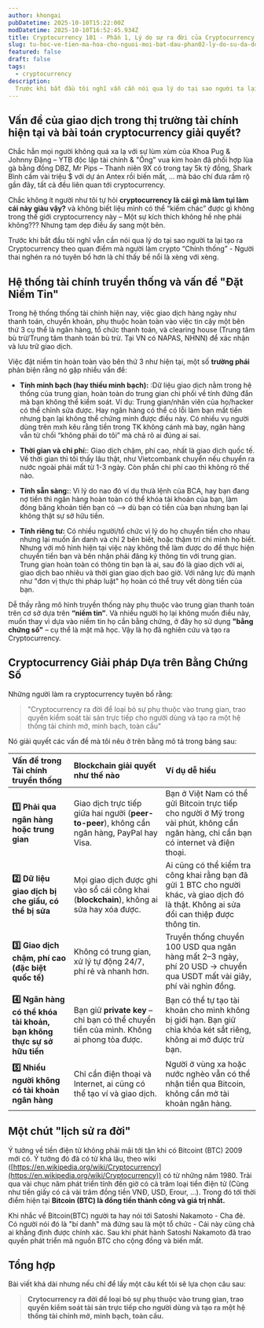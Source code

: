 ```yaml
---
author: khongai
pubDatetime: 2025-10-10T15:22:00Z
modDatetime: 2025-10-10T16:52:45.934Z
title: Cryptocurrency 101 - Phần 1, Lý do sự ra đời của Cryptocurrency
slug: tu-hoc-ve-tien-ma-hoa-cho-nguoi-moi-bat-dau-phan02-ly-do-su-da-doi-cryptocurrency
featured: false
draft: false
tags:
  - cryptocurrency
description:
  Trước khi bắt đầu tôi nghĩ vẫn cần nói qua lý do tại sao người ta lại tạo ra Cryptocurrency theo quan điểm mà người làm crypto “Chính thống” hơn là chỉ thấy bề nổi là xèng với xèng.
---
```


## Vấn đề của giao dịch trong thị trường tài chính hiện tại và bài toán cryptocurrency giải quyết?

Chắc hẳn mọi người không quá xa lạ với sự lùm xùm của Khoa Pug & Johnny Đặng – YTB độc lập tài chính & "Ông" vua kim hoàn đã phối hợp lùa gà bằng đồng DBZ, Mr Pips – Thanh niên 9X có trong tay 5k tỷ đồng, Shark Bình cầm vài triệu $ với dự án Antex rồi biến mất, … mà báo chí đưa rầm rộ gần đây, tất cả đều liên quan tới cryptocurrency.

Chắc không ít người như tôi tự hỏi **cryptocurrency là cái gì mà làm tụi làm cái này giàu vậy?** và không biết liệu mình có thể “kiếm chác” được gì không trong thế giới cryptocurrency này – Một sự kích thích không hề nhẹ phải không??? Nhưng tạm dẹp điều ấy sang một bên.

Trước khi bắt đầu tôi nghĩ vẫn cần nói qua lý do tại sao người ta lại tạo ra Cryptocurrency theo quan điểm mà người làm crypto “Chính thống” - Người thai nghén ra nó tuyên bố hơn là chỉ thấy bề nổi là xèng với xèng.

## Hệ thống tài chính truyền thống và vấn đề "Đặt Niềm Tin"

Trong hệ thống thống tài chính hiện nay, việc giao dịch hàng ngày như thanh toán, chuyển khoản, phụ thuộc hoàn toàn vào việc tin cậy một bên thứ 3 cụ thể là ngân hàng, tổ chức thanh toán, và clearing house (Trung tâm bù trừ/Trung tâm thanh toán bù trừ. Tại VN có NAPAS, NHNN) để xác nhận và lưu trữ giao dịch.

Việc đặt niềm tin hoàn toàn vào bên thứ 3 như hiện tại, một số **trường phái** phản biện rằng nó gặp nhiều vấn đề:

* **Tính minh bạch (hay thiếu minh bạch):** :Dữ liệu giao dịch nằm trong hệ thống của trung gian, hoàn toàn do trung gian chi phối về tính đứng đắn mà bạn không thể kiểm soát. Ví dụ: Trung gian/nhân viên của họ/hacker có thể chỉnh sửa được. Hay ngân hàng có thể có lỗi làm bạn mất tiền nhưng bạn lại không thể chứng minh được điều này. Có nhiều vụ người dùng trên mxh kêu rằng tiền trong TK không cánh mà bay, ngân hàng vẫn từ chối “không phải do tôi” mà chả rõ ai đúng ai sai.

* **Thời gian và chi phí:**: Giao dịch chậm, phí cao, nhất là giao dịch quốc tế. Về thời gian thì tôi thấy lâu thật, như Vietcombank chuyển nếu chuyển ra nước ngoài phải mất từ 1-3 ngày. Còn phần chi phí cao thì không rõ thế nào.

* **Tính sẵn sàng:**: Vì lý do nao đó ví dụ thưà lệnh của BCA, hay bạn đang nợ tiền thì ngân hàng hoàn toàn có thể khóa tài khoản của bạn, làm đóng băng khoản tiền bạn có –> dù bạn có tiền của bạn nhưng bạn lại không thật sự sở hữu tiền.

* **Tính riêng tư:** Có nhiều người/tổ chức vì lý do họ chuyển tiền cho nhau nhưng lại muốn ẩn danh và chỉ 2 bên biết, hoặc thậm trí chỉ mình họ biết. Nhưng với mô hình hiện tại việc này không thể làm được do để thực hiện chuyển tiền bạn và bên nhận phải đăng ký thông tin với trung gian. Trung gian hoàn toàn có thông tin bạn là ai, sau đó là giao dịch với ai, giao dịch bao nhiêu và thời gian giao dịch bao giờ. Với năng lực đủ mạnh như "đơn vị thực thi pháp luật" họ hoàn có thể truy vết dòng tiền của bạn.

Dễ thấy rằng mô hình truyền thống này phụ thuộc vào trung gian thanh toán trên cơ sở dựa trên **“niềm tin”**. Và nhiều người họ lại không muốn điều này, muốn thay vì dựa vào niềm tin họ cần bằng chứng, ở đây họ sử dụng **"bằng chứng số"** – cụ thể là mật mã học. Vậy là họ đã nghiên cứu và tạo ra Cryptocurrency.

## Cryptocurrency Giải pháp Dựa trên Bằng Chứng Số

Những người làm ra cryptocurrency tuyên bố rằng: 

>"Cryptocurrency ra đời để loại bỏ sự phụ thuộc vào trung gian, trao quyền kiểm soát tài sản trực tiếp cho người dùng và tạo ra một hệ thống tài chính mở, minh bạch, toàn cầu"

Nó giải quyết các vấn đề mà tôi nêu ở trên bằng mô tả trong bảng sau:

| Vấn đề trong Tài chính truyền thống | Blockchain giải quyết như thế nào | Ví dụ dễ hiểu |
| :--- | :--- | :--- |
| **1️⃣ Phải qua ngân hàng hoặc trung gian** | Giao dịch trực tiếp giữa hai người (**peer-to-peer**), không cần ngân hàng, PayPal hay Visa. | Bạn ở Việt Nam có thể gửi Bitcoin trực tiếp cho người ở Mỹ trong vài phút, không cần ngân hàng, chỉ cần bạn có internet và điện thoại. |
| **2️⃣ Dữ liệu giao dịch bị che giấu, có thể bị sửa** | Mọi giao dịch được ghi vào sổ cái công khai (**blockchain**), không ai sửa hay xóa được. | Ai cũng có thể kiểm tra công khai rằng bạn đã gửi 1 BTC cho người khác, và giao dịch đó là thật. Không ai sửa đổi can thiệp được thông tin. |
| **3️⃣ Giao dịch chậm, phí cao (đặc biệt quốc tế)** | Không có trung gian, xử lý tự động 24/7, phí rẻ và nhanh hơn. | Truyền thống chuyển 100 USD qua ngân hàng mất 2–3 ngày, phí 20 USD $\rightarrow$ chuyển qua USDT mất vài giây, phí vài nghìn đồng. |
| **4️⃣ Ngân hàng có thể khóa tài khoản, bạn không thực sự sở hữu tiền** | Bạn giữ **private key** – chỉ bạn có thể chuyển tiền của mình. Không ai phong tỏa được. | Bạn có thể tự tạo tài khoản cho mình không bị giới hạn. Bạn giữ chìa khóa két sắt riêng, không ai mở được trừ bạn. |
| **5️⃣ Nhiều người không có tài khoản ngân hàng** | Chỉ cần điện thoại và Internet, ai cũng có thể tạo ví và giao dịch. | Người ở vùng xa hoặc nước nghèo vẫn có thể nhận tiền qua Bitcoin, không cần mở tài khoản ngân hàng. |

## Một chút "lịch sử ra đời"

Ý tưởng về tiền điện tử không phải mãi tới tận khi có Bitcoint (BTC) 2009 mới có. Ý tưởng đó đã có từ khá lâu, theo wiki ([https://en.wikipedia.org/wiki/Cryptocurrency](https://en.wikipedia.org/wiki/Cryptocurrency)) có từ những năm 1980. Trải qua vài chục năm phát triển tính đến giờ có cả trăm loại tiền điện tử (Cũng như tiền giấy có cả vài trăm đồng tiền VNĐ, USD, Erour, …). Trong đó tới thời điểm hiện tại **Bitcoin (BTC) là đồng tiền thành công và giá trị nhất.**

Khi nhắc về Bitcoin(BTC) người ta hay nói tới Satoshi Nakamoto - Cha đẻ. Có người nói đó là "bí danh" mà đứng sau là một tổ chức - Cái này cũng chả ai khẳng định được chính xác. Sau khi phát hành Satoshi Nakamoto đã trao quyền phát triển mã nguồn BTC cho cộng đồng và biến mất.

## Tổng hợp

Bài viết khá dài nhưng nếu chỉ để lấy một câu kết tôi sẽ lựa chọn câu sau:

> **Crytocurrency ra đời để loại bỏ sự phụ thuộc vào trung gian, trao quyền kiểm soát tài sản trực tiếp cho người dùng và tạo ra một hệ thống tài chính mở, minh bạch, toàn cầu.**